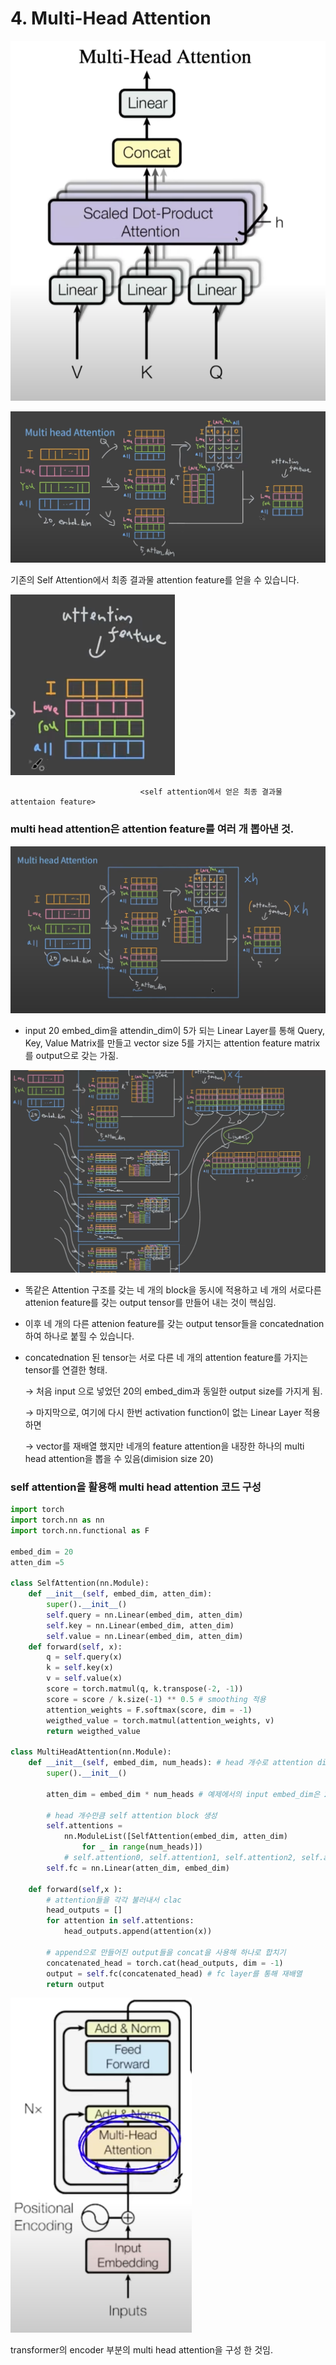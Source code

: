 # 4. Multi-Head Attention

![image.png](/assets/transformer/4_Multi-Head_Attention/image.png)

![image.png](/assets/transformer/4_Multi-Head_Attention/image_1.png)

기존의 Self Attention에서 최종 결과물 attention feature를 얻을 수 있습니다.

![image.png](/assets/transformer/4_Multi-Head_Attention/image_2.png)

                                 <self attention에서 얻은 최종 결과물 attentaion feature>

### multi head attention은 attention feature를 여러 개 뽑아낸 것.

![image.png](/assets/transformer/4_Multi-Head_Attention/image_3.png)

- input 20 embed_dim을 attendin_dim이 5가 되는 Linear Layer를 통해 Query, Key, Value Matrix를 만들고  vector size 5를 가지는 attention feature matrix를 output으로 갖는 가짊.

![image.png](/assets/transformer/4_Multi-Head_Attention/image_4.png)

- 똑같은 Attention 구조를 갖는 네 개의 block을 동시에 적용하고 네 개의 서로다른 attenion feature를 갖는 output tensor를 만들어 내는 것이 핵심임.
- 이후 네 개의 다른 attenion feature를 갖는 output tensor들을 concatednation 하여 하나로 붙힐 수 있습니다.
- concatednation 된 tensor는 서로 다른 네 개의 attention feature를 가지는 tensor를 연결한 형태.
    
    → 처음 input 으로 넣었던 20의 embed_dim과 동일한 output size를 가지게 됨.
    
    → 마지막으로, 여기에 다시 한번 activation function이 없는 Linear Layer 적용하면
    
    → vector를 재배열 했지만 네개의 feature attention을 내장한 하나의 multi head attention을 뽑을 수 있음(dimision size 20)
    

### self attention을 활용해 multi head attention 코드 구성

```python
import torch
import torch.nn as nn
import torch.nn.functional as F

embed_dim = 20
atten_dim =5

class SelfAttention(nn.Module):
    def __init__(self, embed_dim, atten_dim):
        super().__init__()
        self.query = nn.Linear(embed_dim, atten_dim)
        self.key = nn.Linear(embed_dim, atten_dim)
        self.value = nn.Linear(embed_dim, atten_dim)
    def forward(self, x):
        q = self.query(x)
        k = self.key(x)
        v = self.value(x)
        score = torch.matmul(q, k.transpose(-2, -1))
        score = score / k.size(-1) ** 0.5 # smoothing 적용
        attention_weights = F.softmax(score, dim = -1)
        weigthed_value = torch.matmul(attention_weights, v)
        return weigthed_value
    
class MultiHeadAttention(nn.Module):
    def __init__(self, embed_dim, num_heads): # head 개수로 attention dimension size를 구할 수 있음.
        super().__init__()
        
        atten_dim = embed_dim * num_heads # 예제에서의 input embed_dim은 20, head의 개수는 4. 따라서 num_heads = 5
        
        # head 개수만큼 self attention block 생성
        self.attentions = 
	        nn.ModuleList([SelfAttention(embed_dim, atten_dim) 
		        for _ in range(num_heads)])
            # self.attention0, self.attention1, self.attention2, self.attention3의 for 루프임.
        self.fc = nn.Linear(atten_dim, embed_dim)
    
    def forward(self,x ):
        # attention들을 각각 불러내서 clac
        head_outputs = []
        for attention in self.attentions:
            head_outputs.append(attention(x))
            
        # append으로 만들어진 output들을 concat을 사용해 하나로 합치기
        concatenated_head = torch.cat(head_outputs, dim = -1)
        output = self.fc(concatenated_head) # fc layer를 통해 재배열
        return output
```

![image.png](/assets/transformer/4_Multi-Head_Attention/image_5.png)

transformer의 encoder 부분의 multi head attention을 구성 한 것임.